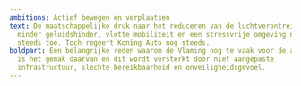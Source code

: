 ```yaml
---
ambitions: Actief bewegen en verplaatsen
text: De maatschappelijke druk naar het reduceren van de luchtverontreiniging,
  minder geluidshinder, vlotte mobiliteit en een stressvrije omgeving neemt
  steeds toe. Toch regeert Koning Auto nog steeds.
boldpart: Een belangrijke reden waarom de Vlaming nog te vaak voor de auto kiest
  is het gemak daarvan en dit wordt versterkt door niet aangepaste
  infrastructuur, slechte bereikbaarheid en onveiligheidsgevoel.
---
```

